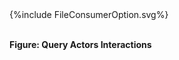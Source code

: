 <div>
{%include FileConsumerOption.svg%}
</div>

<br clear="all">

**Figure: Query Actors Interactions**
